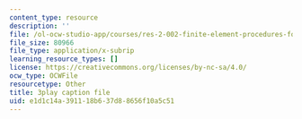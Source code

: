 ```yaml
---
content_type: resource
description: ''
file: /ol-ocw-studio-app/courses/res-2-002-finite-element-procedures-for-solids-and-structures-spring-2010/e1d1c14a391118b637d88656f10a5c51_o2Vlt1avXCs.srt
file_size: 80966
file_type: application/x-subrip
learning_resource_types: []
license: https://creativecommons.org/licenses/by-nc-sa/4.0/
ocw_type: OCWFile
resourcetype: Other
title: 3play caption file
uid: e1d1c14a-3911-18b6-37d8-8656f10a5c51
---
```

